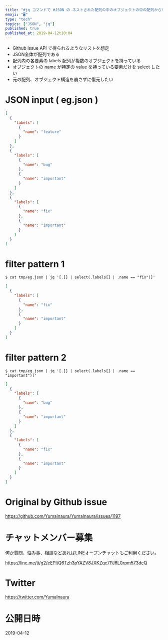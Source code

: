 ```yaml
---
title: "#jq コマンドで #JSON の ネストされた配列の中のオブジェクトの中の配列からちょっと複雑な検索をする  ( select filte"
emoji: "🖥"
type: "tech"
topics: ["JSON", "jq"]
published: true
published_at: 2019-04-12t10:04
---
```


- Github Issue API で得られるようなリストを想定
- JSON全体が配列である
- 配列内の各要素の labels 配列が複数のオブジェクトを持っている
- オブジェクトの name が特定の value を持っている要素だけを select したい
- 元の配列、オブジェクト構造を崩さずに復元したい

# JSON input ( eg.json )

```json
[
  {
    "labels": [
      {
        "name": "feature"
      }
    ]
  },
  {
    "labels": [
      {
        "name": "bug"
      },
      {
        "name": "important"
      }
    ]
  },
  {
    "labels": [
      {
        "name": "fix"
      },
      {
        "name": "important"
      }
    ]
  }
]
```


# filter pattern 1

```
$ cat tmp/eg.json | jq '[.[] | select(.labels[] | .name == "fix")]'
```

```json
[
  {
    "labels": [
      {
        "name": "fix"
      },
      {
        "name": "important"
      }
    ]
  }
]
```


# filter pattern 2

```
$ cat tmp/eg.json | jq '[.[] | select(.labels[] | .name == "important")]'
```

```json
[
  {
    "labels": [
      {
        "name": "bug"
      },
      {
        "name": "important"
      }
    ]
  },
  {
    "labels": [
      {
        "name": "fix"
      },
      {
        "name": "important"
      }
    ]
  }
]

```

# Original by Github issue

https://github.com/YumaInaura/YumaInaura/issues/1197








<!-- Update From Qiita API -->

# チャットメンバー募集


何か質問、悩み事、相談などあればLINEオープンチャットもご利用ください。

https://line.me/ti/g2/eEPltQ6Tzh3pYAZV8JXKZqc7PJ6L0rpm573dcQ





# Twitter


https://twitter.com/YumaInaura


<!-- Update From Qiita API -->



# 公開日時

2019-04-12
